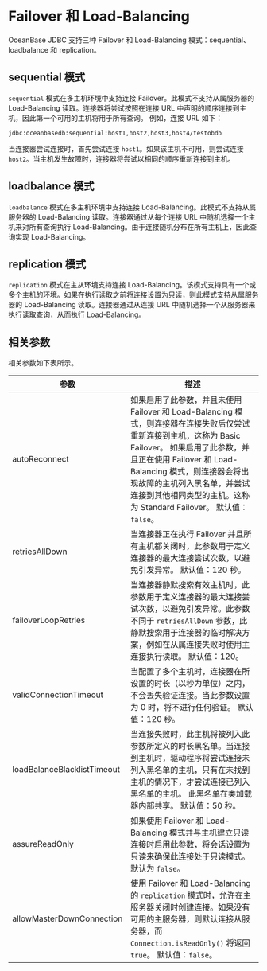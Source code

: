 Failover 和 Load-Balancing 
==============================================

OceanBase JDBC 支持三种 Failover 和 Load-Balancing 模式：sequential、loadbalance 和 replication。

sequential 模式 
-------------------------------

`sequential` 模式在多主机环境中支持连接 Failover。此模式不支持从属服务器的 Load-Balancing 读取。连接器将尝试按照在连接 URL 中声明的顺序连接到主机，因此第一个可用的主机将用于所有查询。
例如，连接 URL 如下：

    jdbc:oceanbasedb:sequential:host1,host2,host3,host4/testobdb



当连接器尝试连接时，首先尝试连接 `host1`。如果该主机不可用，则尝试连接 `host2`。当主机发生故障时，连接器将尝试以相同的顺序重新连接到主机。

loadbalance 模式 
--------------------------------

`loadbalance` 模式在多主机环境中支持连接 Load-Balancing。此模式不支持从属服务器的 Load-Balancing 读取。连接器通过从每个连接 URL 中随机选择一个主机来对所有查询执行 Load-Balancing。由于连接随机分布在所有主机上，因此查询实现 Load-Balancing。

replication 模式 
--------------------------------

`replication` 模式在主从环境支持连接 Load-Balancing。该模式支持具有一个或多个主机的环境。如果在执行读取之前将连接设置为只读，则此模式支持从属服务器的 Load-Balancing 读取。连接器通过从连接 URL 中随机选择一个从服务器来执行读取查询，从而执行 Load-Balancing。

相关参数 
----------------------

相关参数如下表所示。


|           **参数**            |                                                                                                                  **描述**                                                                                                                   |
|-----------------------------|-------------------------------------------------------------------------------------------------------------------------------------------------------------------------------------------------------------------------------------------|
| autoReconnect               | 如果启用了此参数，并且未使用 Failover 和 Load-Balancing 模式，则连接器在连接失败后仅尝试重新连接到主机，这称为 Basic Failover。 如果启用了此参数，并且正在使用 Failover 和 Load-Balancing 模式，则连接器会将出现故障的主机列入黑名单，并尝试连接到其他相同类型的主机。这称为 Standard Failover。 默认值： `false`。 |
| retriesAllDown              | 当连接器正在执行 Failover 并且所有主机都关闭时，此参数用于定义连接器的最大连接尝试次数，以避免引发异常。 默认值：120 秒。                                                                                                                                                      |
| failoverLoopRetries         | 当连接器静默搜索有效主机时，此参数用于定义连接器的最大连接尝试次数，以避免引发异常。此参数不同于 `retriesAllDown` 参数，此静默搜索用于连接器的临时解决方案，例如在从属连接失败时使用主连接执行读取。 默认值：120。                                                                                                      |
| validConnectionTimeout      | 当配置了多个主机时，连接器在所设置的时长（以秒为单位）之内，不会丢失验证连接。当此参数设置为 0 时，将不进行任何验证。 默认值：120 秒。                                                                                                                                                   |
| loadBalanceBlacklistTimeout | 当连接失败时，此主机将被列入此参数所定义的时长黑名单。当连接到主机时，驱动程序将尝试连接未列入黑名单的主机，只有在未找到主机的情况下，才尝试连接已列入黑名单的主机。 此黑名单在类加载器内部共享。 默认值：50 秒。                                                                                               |
| assureReadOnly              | 如果使用 Failover 和 Load-Balancing 模式并与主机建立只读连接时启用此参数，将会话设置为只读来确保此连接处于只读模式。 默认为 `false`。                                                                                                                                      |
| allowMasterDownConnection   | 使用 Failover 和 Load-Balancing 的 `replication` 模式时，允许在主服务器关闭时创建连接。如果没有可用的主服务器，则默认连接从服务器，而 `Connection.isReadOnly()` 将返回 `true`。 默认值：`false`。                                                                                |


